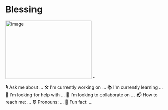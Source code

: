 # Blessing 
<img width="272" height="185" alt="image" src="https://github.com/user-attachments/assets/bca092fc-2c50-4a81-ae6c-2e8302d4f131" />
-

🎙️ Ask me about ...
🛠️ I'm currently working on ...
📚 I'm currently learning ...
🧩 I'm looking for help with ...
🤝 I'm looking to collaborate on ...
📬 How to reach me: ...
⚧️ Pronouns: ...
🎉 Fun fact: ...
